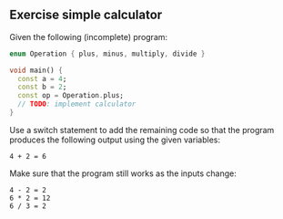 ## Exercise simple calculator

Given the following (incomplete) program:

```dart
enum Operation { plus, minus, multiply, divide }

void main() {
  const a = 4;
  const b = 2;
  const op = Operation.plus;
  // TODO: implement calculator
}
```

Use a switch statement to add the remaining code so that the program produces the following output using the given variables:

```
4 + 2 = 6
```

Make sure that the program still works as the inputs change:

```
4 - 2 = 2
6 * 2 = 12
6 / 3 = 2
```